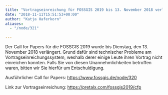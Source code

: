 ```yaml
---
title: "Vortragseinreichung für FOSSGIS 2019 bis 13. November 2018 verlängert"
date: "2018-11-11T15:51:53+00:00"
author: "Katja Haferkorn"
aliases:
  - "/node/321"

---
```


Der Call for Papers für die FOSSGIS 2019 wurde bis Dienstag, den 13.
November 2018 verlängert. Grund dafür sind  technischer
Probleme am Vortragseinreichungssystem, weshalb derer einige Leute ihren
Vortrag nicht einreichen konnten. Falls Sie von diesen
Unannehmlichkeiten betroffen waren, bitten wir Sie hierfür um
Entschuldigung.

Ausführlicher Call for Papers: https://www.fossgis.de/node/320

Link zur Vortragseinreichung: https://pretalx.com/fossgis2019/cfp